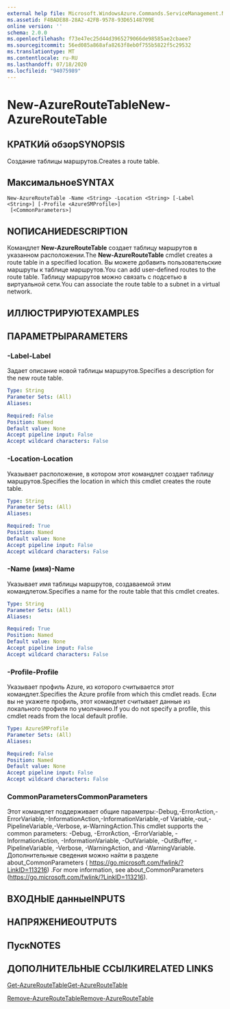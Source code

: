 ```yaml
---
external help file: Microsoft.WindowsAzure.Commands.ServiceManagement.Network.dll-Help.xml
ms.assetid: F4BADE88-28A2-42FB-9578-93D65148709E
online version: ''
schema: 2.0.0
ms.openlocfilehash: f73e47ec25d44d3965279066de98585ae2cbaee7
ms.sourcegitcommit: 56ed085a868afa8263f8eb0f755b5822f5c29532
ms.translationtype: MT
ms.contentlocale: ru-RU
ms.lasthandoff: 07/18/2020
ms.locfileid: "94075989"
---
```

# <span data-ttu-id="8d77e-101">New-AzureRouteTable</span><span class="sxs-lookup"><span data-stu-id="8d77e-101">New-AzureRouteTable</span></span>

## <span data-ttu-id="8d77e-102">КРАТКИй обзор</span><span class="sxs-lookup"><span data-stu-id="8d77e-102">SYNOPSIS</span></span>
<span data-ttu-id="8d77e-103">Создание таблицы маршрутов.</span><span class="sxs-lookup"><span data-stu-id="8d77e-103">Creates a route table.</span></span>

## <span data-ttu-id="8d77e-104">Максимальное</span><span class="sxs-lookup"><span data-stu-id="8d77e-104">SYNTAX</span></span>

```
New-AzureRouteTable -Name <String> -Location <String> [-Label <String>] [-Profile <AzureSMProfile>]
 [<CommonParameters>]
```

## <span data-ttu-id="8d77e-105">NОПИСАНИЕ</span><span class="sxs-lookup"><span data-stu-id="8d77e-105">DESCRIPTION</span></span>
<span data-ttu-id="8d77e-106">Командлет **New-AzureRouteTable** создает таблицу маршрутов в указанном расположении.</span><span class="sxs-lookup"><span data-stu-id="8d77e-106">The **New-AzureRouteTable** cmdlet creates a route table in a specified location.</span></span>
<span data-ttu-id="8d77e-107">Вы можете добавить пользовательские маршруты к таблице маршрутов.</span><span class="sxs-lookup"><span data-stu-id="8d77e-107">You can add user-defined routes to the route table.</span></span>
<span data-ttu-id="8d77e-108">Таблицу маршрутов можно связать с подсетью в виртуальной сети.</span><span class="sxs-lookup"><span data-stu-id="8d77e-108">You can associate the route table to a subnet in a virtual network.</span></span>

## <span data-ttu-id="8d77e-109">ИЛЛЮСТРИРУЮТ</span><span class="sxs-lookup"><span data-stu-id="8d77e-109">EXAMPLES</span></span>

## <span data-ttu-id="8d77e-110">ПАРАМЕТРЫ</span><span class="sxs-lookup"><span data-stu-id="8d77e-110">PARAMETERS</span></span>

### <span data-ttu-id="8d77e-111">-Label</span><span class="sxs-lookup"><span data-stu-id="8d77e-111">-Label</span></span>
<span data-ttu-id="8d77e-112">Задает описание новой таблицы маршрутов.</span><span class="sxs-lookup"><span data-stu-id="8d77e-112">Specifies a description for the new route table.</span></span>

```yaml
Type: String
Parameter Sets: (All)
Aliases: 

Required: False
Position: Named
Default value: None
Accept pipeline input: False
Accept wildcard characters: False
```

### <span data-ttu-id="8d77e-113">-Location</span><span class="sxs-lookup"><span data-stu-id="8d77e-113">-Location</span></span>
<span data-ttu-id="8d77e-114">Указывает расположение, в котором этот командлет создает таблицу маршрутов.</span><span class="sxs-lookup"><span data-stu-id="8d77e-114">Specifies the location in which this cmdlet creates the route table.</span></span>

```yaml
Type: String
Parameter Sets: (All)
Aliases: 

Required: True
Position: Named
Default value: None
Accept pipeline input: False
Accept wildcard characters: False
```

### <span data-ttu-id="8d77e-115">-Name (имя)</span><span class="sxs-lookup"><span data-stu-id="8d77e-115">-Name</span></span>
<span data-ttu-id="8d77e-116">Указывает имя таблицы маршрутов, создаваемой этим командлетом.</span><span class="sxs-lookup"><span data-stu-id="8d77e-116">Specifies a name for the route table that this cmdlet creates.</span></span>

```yaml
Type: String
Parameter Sets: (All)
Aliases: 

Required: True
Position: Named
Default value: None
Accept pipeline input: False
Accept wildcard characters: False
```

### <span data-ttu-id="8d77e-117">-Profile</span><span class="sxs-lookup"><span data-stu-id="8d77e-117">-Profile</span></span>
<span data-ttu-id="8d77e-118">Указывает профиль Azure, из которого считывается этот командлет.</span><span class="sxs-lookup"><span data-stu-id="8d77e-118">Specifies the Azure profile from which this cmdlet reads.</span></span> <span data-ttu-id="8d77e-119">Если вы не укажете профиль, этот командлет считывает данные из локального профиля по умолчанию.</span><span class="sxs-lookup"><span data-stu-id="8d77e-119">If you do not specify a profile, this cmdlet reads from the local default profile.</span></span>

```yaml
Type: AzureSMProfile
Parameter Sets: (All)
Aliases: 

Required: False
Position: Named
Default value: None
Accept pipeline input: False
Accept wildcard characters: False
```

### <span data-ttu-id="8d77e-120">CommonParameters</span><span class="sxs-lookup"><span data-stu-id="8d77e-120">CommonParameters</span></span>
<span data-ttu-id="8d77e-121">Этот командлет поддерживает общие параметры:-Debug,-ErrorAction,-ErrorVariable,-InformationAction,-InformationVariable,-of Variable,-out,-PipelineVariable,-Verbose, и-WarningAction.</span><span class="sxs-lookup"><span data-stu-id="8d77e-121">This cmdlet supports the common parameters: -Debug, -ErrorAction, -ErrorVariable, -InformationAction, -InformationVariable, -OutVariable, -OutBuffer, -PipelineVariable, -Verbose, -WarningAction, and -WarningVariable.</span></span> <span data-ttu-id="8d77e-122">Дополнительные сведения можно найти в разделе about_CommonParameters ( https://go.microsoft.com/fwlink/?LinkID=113216) .</span><span class="sxs-lookup"><span data-stu-id="8d77e-122">For more information, see about_CommonParameters (https://go.microsoft.com/fwlink/?LinkID=113216).</span></span>

## <span data-ttu-id="8d77e-123">ВХОДНЫЕ данные</span><span class="sxs-lookup"><span data-stu-id="8d77e-123">INPUTS</span></span>

## <span data-ttu-id="8d77e-124">НАПРЯЖЕНИЕ</span><span class="sxs-lookup"><span data-stu-id="8d77e-124">OUTPUTS</span></span>

## <span data-ttu-id="8d77e-125">Пуск</span><span class="sxs-lookup"><span data-stu-id="8d77e-125">NOTES</span></span>

## <span data-ttu-id="8d77e-126">ДОПОЛНИТЕЛЬНЫЕ ССЫЛКИ</span><span class="sxs-lookup"><span data-stu-id="8d77e-126">RELATED LINKS</span></span>

[<span data-ttu-id="8d77e-127">Get-AzureRouteTable</span><span class="sxs-lookup"><span data-stu-id="8d77e-127">Get-AzureRouteTable</span></span>](./Get-AzureRouteTable.md)

[<span data-ttu-id="8d77e-128">Remove-AzureRouteTable</span><span class="sxs-lookup"><span data-stu-id="8d77e-128">Remove-AzureRouteTable</span></span>](./Remove-AzureRouteTable.md)


